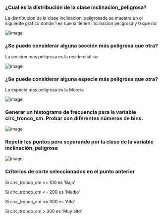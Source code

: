 ### ¿Cual es la distribución de la clase inclinacion_peligrosa?
La distribucion de la clase inclinacion_peligrosade se muestra en el siguiente grafico donde 1 es que si tienen inclinacion peligrosa y 0 que no. 

![image](https://user-images.githubusercontent.com/88351747/138966614-3fefddab-d4d8-486f-8958-d3ae1b7e6d0d.png)


### ¿Se puede considerar alguna sección más peligrosa que otra?
La seccion mas peligrosa es la residencial sur

![image](https://user-images.githubusercontent.com/88351747/138966491-4ce08e5f-2597-4694-9f64-57e910098265.png)


### ¿Se puede considerar alguna especie más peligrosa que otra?
La especie mas peligrosa es la Morera

![image](https://user-images.githubusercontent.com/88351747/138966635-7a1500ad-1522-4081-8745-a39bd9ed2370.png)

### Generar un histograma de frecuencia para la variable circ_tronco_cm. Probar con diferentes  números de bins. 

![image](https://user-images.githubusercontent.com/88351747/138986830-25b63d62-1d7d-4d11-b0b5-e4f172c968aa.png)


### Repetir los puntos pero separando por la clase de la variable inclinación_peligrosa

![image](https://user-images.githubusercontent.com/88351747/138986888-215b9ebf-d8d7-4ad9-99f3-6b852d40e7bb.png)

### Criterios de corte seleccionados en el punto anterior

Si circ_tronco_cm <= 100 es 'Bajo'

Si circ_tronco_cm <= 200 es  'Medio'

Si circ_tronco_cm <= 300 es 'Alto'

Si circ_tronco_cm > 300 es 'Muy alto'
